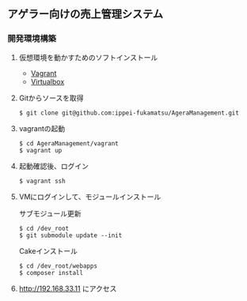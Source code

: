 ## アゲラー向けの売上管理システム

### 開発環境構築

1. 仮想環境を動かすためのソフトインストール
    - [Vagrant](https://www.vagrantup.com/)
    - [Virtualbox](https://www.virtualbox.org/)

2. Gitからソースを取得
    ```
    $ git clone git@github.com:ippei-fukamatsu/AgeraManagement.git
    ```

3. vagrantの起動
    ```
    $ cd AgeraManagement/vagrant
    $ vagrant up
    ```

4. 起動確認後、ログイン
    ```
    $ vagrant ssh
    ```

5. VMにログインして、モジュールインストール
    
    サブモジュール更新
    ```
    $ cd /dev_root
    $ git submodule update --init
    ```
    
    Cakeインストール
    ```
    $ cd /dev_root/webapps
    $ composer install
    ```

6. http://192.168.33.11 にアクセス
